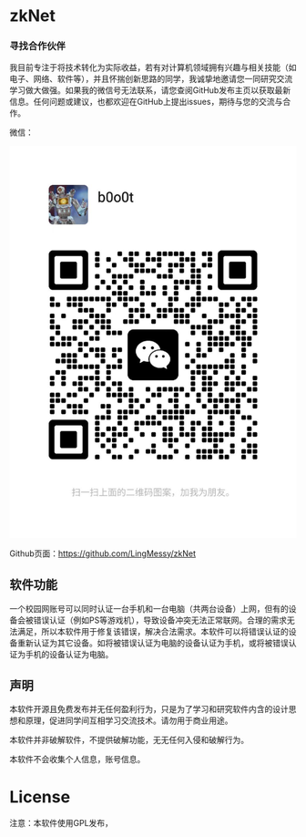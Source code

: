# zkNet



### 寻找合作伙伴

我目前专注于将技术转化为实际收益，若有对计算机领域拥有兴趣与相关技能（如电子、网络、软件等），并且怀揣创新思路的同学，我诚挚地邀请您一同研究交流学习做大做强。如果我的微信号无法联系，请您查阅GitHub发布主页以获取最新信息。任何问题或建议，也都欢迎在GitHub上提出issues，期待与您的交流与合作。

微信：

![wc](README.assets/wc.jpg)

Github页面：https://github.com/LingMessy/zkNet



## 软件功能

一个校园网账号可以同时认证一台手机和一台电脑（共两台设备）上网，但有的设备会被错误认证（例如PS等游戏机），导致设备冲突无法正常联网。合理的需求无法满足，所以本软件用于修复该错误，解决合法需求。本软件可以将错误认证的设备重新认证为其它设备。如将被错误认证为电脑的设备认证为手机，或将被错误认证为手机的设备认证为电脑。



## 声明

本软件开源且免费发布并无任何盈利行为，只是为了学习和研究软件内含的设计思想和原理，促进同学间互相学习交流技术。请勿用于商业用途。

本软件并非破解软件，不提供破解功能，无无任何入侵和破解行为。

本软件不会收集个人信息，账号信息。



# License

注意：本软件使用GPL发布，
